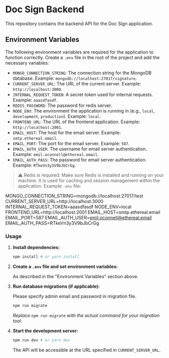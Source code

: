 # Doc Sign Backend

This repository contains the backend API for the Doc Sign application.

## Environment Variables

The following environment variables are required for the application to function correctly. Create a `.env` file in the root of the project and add the necessary variables:

-   `MONGO_CONNECTION_STRING`: The connection string for the MongoDB database. Example: `mongodb://localhost:27017/signature`.
-   `CURRENT_SERVER_URL`: The URL of the current server. Example: `http://localhost:3000`.
-   `INTERNAL_REQUEST_TOKEN`: A secret token used for internal requests. Example: `aaasdfasdf`.
- `REDIS_PASSWORD`: The password for redis server.
-   `NODE_ENV`: The environment the application is running in (e.g., `local`, `development`, `production`). Example: `local`.
-   `FRONTEND_URL`: The URL of the frontend application. Example: `http://localhost:2001`.
-   `EMAIL_HOST`: The host for the email server. Example: `smtp.ethereal.email`.
-   `EMAIL_PORT`: The port for the email server. Example: `587`.
-   `EMAIL_AUTH_USER`: The username for email server authentication. Example: `emil.oconnell@ethereal.email`.
-   `EMAIL_AUTH_PASS`: The password for email server authentication. Example: `RTkeVn3y3V9bJbCrGg`.

> ⚠️ Redis is required: Make sure Redis is installed and running on your machine. It is used for caching and session management within the application.
Example `.env` file:

MONGO_CONNECTION_STRING=mongodb://localhost:27017/test
CURRENT_SERVER_URL=http://localhost:3000
INTERNAL_REQUEST_TOKEN=aaasdfasdf
NODE_ENV=local
FRONTEND_URL=http://localhost:2001
EMAIL_HOST=smtp.ethereal.email
EMAIL_PORT=587
EMAIL_AUTH_USER=emil.oconnell@ethereal.email
EMAIL_AUTH_PASS=RTkeVn3y3V9bJbCrGg

### Usage

1.  **Install dependencies:**

    ```bash
    npm install # or yarn install
    ```

2.  **Create a `.env` file and set environment variables:**

    As described in the "Environment Variables" section above.

3.  **Run database migrations (if applicable):**

    Please specify admin email and password in migration file.
    ```bash
    npm run migrate
    ```

    *Replace `npm run migrate` with the actual command for your migration tool.*

4.  **Start the development server:**

    ```bash
    npm run dev # or yarn dev
    ```

    The API will be accessible at the URL specified in `CURRENT_SERVER_URL`.
